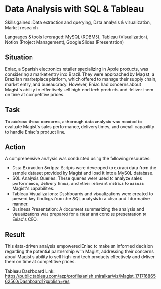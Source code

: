 # Data Analysis with SQL & Tableau

Skills gained: Data extraction and querying, Data analysis & visualization, Market research 

Languages & tools leveraged: MySQL (RDBMS), Tableau (Visualization), Notion (Project Management), Google Slides (Presentation) 

## Situation ##
Eniac, a Spanish electronics retailer specializing in Apple products, was considering a market entry into Brazil. They were approached by Magist, a Brazilian marketplace platform, which offered to manage their supply chain, market entry, and bureaucracy. However, Eniac had concerns about Magist's ability to effectively sell high-end tech products and deliver them on time at competitive prices.

## Task ##
To address these concerns, a thorough data analysis was needed to evaluate Magist's sales performance, delivery times, and overall capability to handle Eniac's product line.

## Action ##
A comprehensive analysis was conducted using the following resources:

- Data Extraction Scripts: Scripts were developed to extract data from the sample dataset provided by Magist and load it into a MySQL database.
- SQL Analysis Queries: These queries were used to analyze sales performance, delivery times, and other relevant metrics to assess Magist's capabilities.
- Tableau Visualizations: Dashboards and visualizations were created to present key findings from the SQL analysis in a clear and informative manner.
- Business Presentation: A document summarizing the analysis and visualizations was prepared for a clear and concise presentation to Eniac's CEO.

## Result ##
This data-driven analysis empowered Eniac to make an informed decision regarding the potential partnership with Magist, addressing their concerns about Magist's ability to sell high-end tech products effectively and deliver them on time at competitive prices.

Tableau Dashboard Link: https://public.tableau.com/app/profile/anish.shiralkar/viz/Magist_17171686562560/Dashboard1?publish=yes
